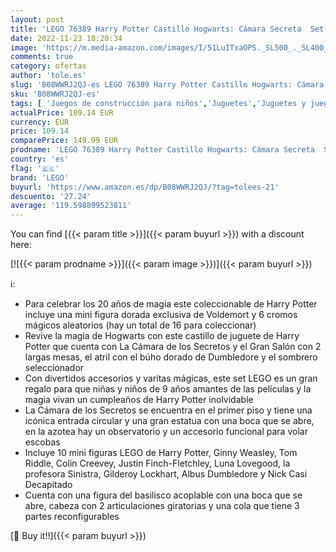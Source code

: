 ```yaml
---
layout: post
title: 'LEGO 76389 Harry Potter Castillo Hogwarts: Cámara Secreta  Set 20 Aniversario con Mini Figura Dorada  Regalos para Niñas y Niños de Cumpleaños'
date: 2022-11-23 18:20:34
image: 'https://m.media-amazon.com/images/I/51LuITxaOPS._SL500_._SL400_.jpg'
comments: true
category: ofertas
author: 'tole.es'
slug: 'B08WWRJ2QJ-es LEGO 76389 Harry Potter Castillo Hogwarts: Cámara Secreta...'
sku: 'B08WWRJ2QJ-es'
tags: [ 'Juegos de construcción para niños','Juguetes','Juguetes y juegos','Sets de construcción','lego','🇪🇸', ]
actualPrice: 109.14 EUR
currency: EUR
price: 109.14
comparePrice: 149.99 EUR
prodname: 'LEGO 76389 Harry Potter Castillo Hogwarts: Cámara Secreta  Set 20 Aniversario con Mini Figura Dorada  Regalos para Niñas y Niños de Cumpleaños'
country: 'es'
flag: '🇪🇸'
brand: 'LEGO'
buyurl: 'https://www.amazon.es/dp/B08WWRJ2QJ/?tag=tolees-21'
descuento: '27.24'
average: '119.598809523811'
---
```


You can find [{{< param title >}}]({{< param buyurl >}}) with a discount here:

[![{{< param prodname >}}]({{< param image >}})]({{< param buyurl >}})

ℹ️:

- Para celebrar los 20 años de magia este coleccionable de Harry Potter incluye una mini figura dorada exclusiva de Voldemort y 6 cromos mágicos aleatorios (hay un total de 16 para coleccionar)
- Revive la magia de Hogwarts con este castillo de juguete de Harry Potter que cuenta con La Cámara de los Secretos y el Gran Salón con 2 largas mesas, el atril con el búho dorado de Dumbledore y el sombrero seleccionador
- Con divertidos accesorios y varitas mágicas, este set LEGO es un gran regalo para que niñas y niños de 9 años amantes de las películas y la magia vivan un cumpleaños de Harry Potter inolvidable
- La Cámara de los Secretos se encuentra en el primer piso y tiene una icónica entrada circular y una gran estatua con una boca que se abre, en la azotea hay un observatorio y un accesorio funcional para volar escobas
- Incluye 10 mini figuras LEGO de Harry Potter, Ginny Weasley, Tom Riddle, Colin Creevey, Justin Finch-Fletchley, Luna Lovegood, la profesora Sinistra, Gilderoy Lockhart, Albus Dumbledore y Nick Casi Decapitado
- Cuenta con una figura del basilisco acoplable con una boca que se abre, cabeza con 2 articulaciones giratorias y una cola que tiene 3 partes reconfigurables

[🛒 Buy it!!]({{< param buyurl >}})
